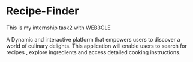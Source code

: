 # Recipe-Finder
This is my internship task2 with WEB3GLE

A Dynamic and interactive platform that empowers users to discover a world of culinary delights. This application will enable users to search for recipes , explore ingredients and access detailed cooking instructions.
